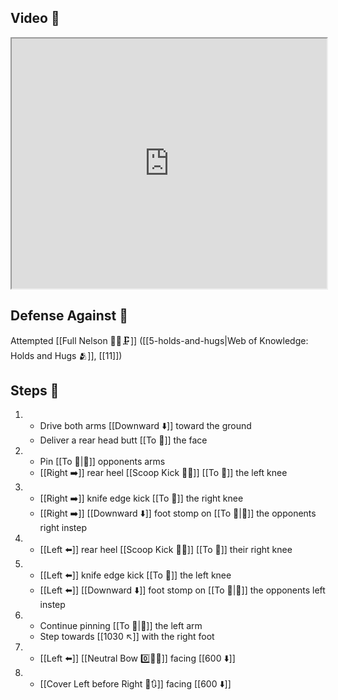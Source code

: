 ## Video 🎥

<iframe src="https://www.youtube.com/embed/Qki2sFWdqHA" width="100%" height="400"></iframe>

## Defense Against 🤺

Attempted [[Full Nelson 🤼‍♂️🗜️]] ([[5-holds-and-hugs|Web of Knowledge: Holds and Hugs 🫂]], [[11]])

## Steps 👣

1. - Drive both arms [[Downward ⬇️]] toward the ground
    - Deliver a rear head butt [[To 🎯]] the face
2. - Pin [[To 🎯|🎯]] opponents arms
    - [[Right ➡️]] rear heel [[Scoop Kick 🥄🦵]] [[To 🎯]] the left knee
3. - [[Right ➡️]] knife edge kick [[To 🎯]] the right knee 
    - [[Right ➡️]] [[Downward ⬇️]] foot stomp on [[To 🎯|🎯]] the opponents right instep
4. - [[Left ⬅️]] rear heel [[Scoop Kick 🥄🦵]] [[To 🎯]] their right knee
5. - [[Left ⬅️]] knife edge kick [[To 🎯]] the left knee
    - [[Left ⬅️]] [[Downward ⬇️]] foot stomp on [[To 🎯|🎯]] the opponents left instep
6. - Continue pinning [[To 🎯|🎯]] the left arm
    - Step towards [[1030 ↖️]] with the right foot
7. - [[Left ⬅️]] [[Neutral Bow 0️⃣🧍‍♂️]] facing [[600 ⬇️]]
8. - [[Cover Left before Right 🦶🔃]] facing [[600 ⬇️]]
